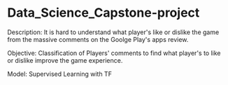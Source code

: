 # Data_Science_Capstone-project

Description: It is hard to understand what player's like or dislike the game from the massive comments on the Goolge Play's apps review. 

Objective: Classification of Players' comments to find what player's to like or dislike improve the game experience.  

Model: Supervised Learning with TF


